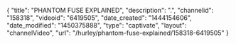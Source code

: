 {
    "title": "PHANTOM FUSE EXPLAINED",
    "description": ".",
    "channelid": "158318",
    "videoid": "6419505",
    "date_created": "1444154606",
    "date_modified": "1450375888",
    "type": "captivate",
    "layout": "channelVideo",
    "url": "\/hurley\/phantom-fuse-explained\/158318-6419505"
}